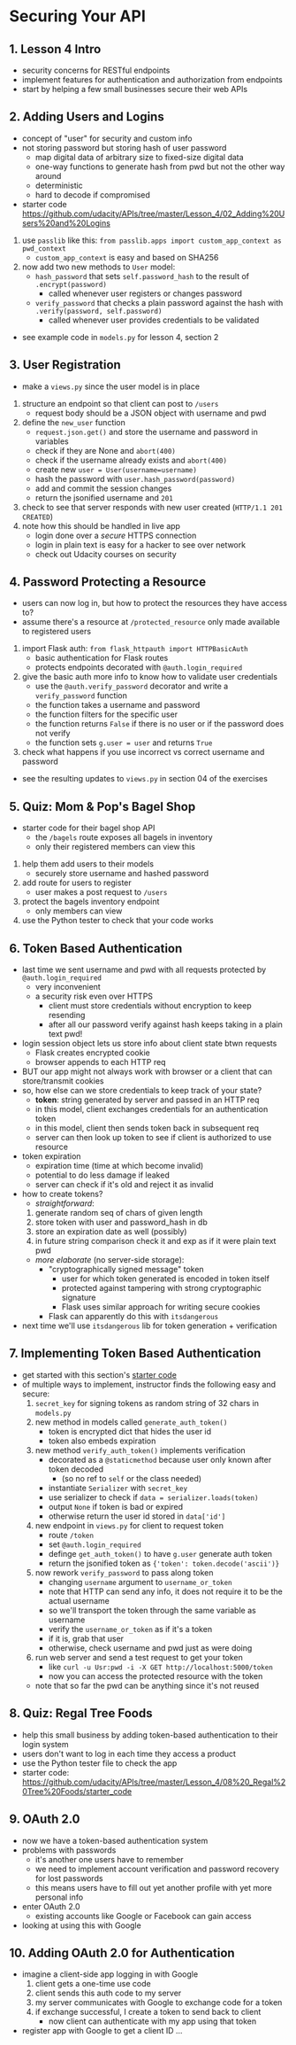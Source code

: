 # Securing Your API

## 1. Lesson 4 Intro
- security concerns for RESTful endpoints
- implement features for authentication and authorization from endpoints
- start by helping a few small businesses secure their web APIs

## 2. Adding Users and Logins
- concept of "user" for security and custom info
- not storing password but storing hash of user password
	- map digital data of arbitrary size to fixed-size digital data
	- one-way functions to generate hash from pwd but not the other way around
	- deterministic
	- hard to decode if compromised
- starter code https://github.com/udacity/APIs/tree/master/Lesson_4/02_Adding%20Users%20and%20Logins
1. use `passlib` like this: `from passlib.apps import custom_app_context as pwd_context`
	- `custom_app_context` is easy and based on SHA256
2. now add two new methods to `User` model:
	- `hash_password` that sets `self.password_hash` to the result of `.encrypt(password)`
		- called whenever user registers or changes password
	- `verify_password` that checks a plain password against the hash with `.verify(password, self.password)`
		- called whenever user provides credentials to be validated 
- see example code in `models.py` for lesson 4, section 2

## 3. User Registration
- make a `views.py` since the user model is in place
1. structure an endpoint so that client can post to `/users`
	- request body should be a JSON object with username and pwd
2. define the `new_user` function
	- `request.json.get()` and store the username and password in variables
	- check if they are None and `abort(400)`
	- check if the username already exists and `abort(400)`
	- create new `user = User(username=username)`
	- hash the password with `user.hash_password(password)`
	- add and commit the session changes
	- return the jsonified username and `201`
3. check to see that server responds with new user created (`HTTP/1.1 201 CREATED`)
4. note how this should be handled in live app
	- login done over a *secure* HTTPS connection
	- login in plain text is easy for a hacker to see over network
	- check out Udacity courses on security

## 4. Password Protecting a Resource
- users can now log in, but how to protect the resources they have access to?
- assume there's a resource at `/protected_resource` only made available to registered users
1. import Flask auth: `from flask_httpauth import HTTPBasicAuth`
	- basic authentication for Flask routes
	- protects endpoints decorated with `@auth.login_required`
2. give the basic auth more info to know how to validate user credentials
	- use the `@auth.verify_password` decorator and write a `verify_password` function
	- the function takes a username and password
	- the function filters for the specific user
	- the function returns `False` if there is no user or if the password does not verify
	- the function sets `g.user = user` and returns `True`
3. check what happens if you use incorrect vs correct username and password
- see the resulting updates to `views.py` in section 04 of the exercises

## 5. Quiz: Mom & Pop's Bagel Shop
- starter code for their bagel shop API
	- the `/bagels` route exposes all bagels in inventory
	- only their registered members can view this
1. help them add users to their models
	- securely store username and hashed password
2. add route for users to register
	- user makes a post request to `/users`
3. protect the bagels inventory endpoint
	- only members can view
4. use the Python tester to check that your code works

## 6. Token Based Authentication
- last time we sent username and pwd with all requests protected by `@auth.login_required`
	- very inconvenient
	- a security risk even over HTTPS
		- client must store credentials without encryption to keep resending
		- after all our password verify against hash keeps taking in a plain text pwd!
- login session object lets us store info about client state btwn requests
	- Flask creates encrypted cookie
	- browser appends to each HTTP req
- BUT our app might not always work with browser or a client that can store/transmit cookies
- so, how else can we store credentials to keep track of your state?
	- **token**: string generated by server and passed in an HTTP req
	- in this model, client exchanges credentials for an authentication token
	- in this model, client then sends token back in subsequent req
	- server can then look up token to see if client is authorized to use resource
- token expiration
	- expiration time (time at which become invalid)
	- potential to do less damage if leaked
	- server can check if it's old and reject it as invalid
- how to create tokens?
	- *straightforward*:
	1. generate random seq of chars of given length
	2. store token with user and password_hash in db
	3. store an expiration date as well (possibly)
	4. in future string comparison check it and exp as if it were plain text pwd
	- *more elaborate* (no server-side storage):
		- "cryptographically signed message" token
			- user for which token generated is encoded in token itself
			- protected against tampering with strong cryptographic signature
			- Flask uses similar approach for writing secure cookies
		- Flask can apparently do this with `itsdangerous`
- next time we'll use `itsdangerous` lib for token generation + verification

## 7. Implementing Token Based Authentication
- get started with this section's [starter code](https://github.com/udacity/APIs/tree/master/Lesson_4/07_Implementing%20Token-Based%20Authentication%20in%20Flask)
- of multiple ways to implement, instructor finds the following easy and secure:
	1. `secret_key` for signing tokens as random string of 32 chars in `models.py`
	2. new method in models called `generate_auth_token()`
		- token is encrypted dict that hides the user id
		- token also embeds expiration
	3. new method `verify_auth_token()` implements verification
		- decorated as a `@staticmethod` because user only known after token decoded
			- (so no ref to `self` or the class needed)
		- instantiate `Serializer` with `secret_key`
		- use serializer to check if `data = serializer.loads(token)`
		- output `None` if token is bad or expired
		- otherwise return the user id stored in `data['id']`
	4. new endpoint in `views.py` for client to request token
		- route `/token`
		- set `@auth.login_required`
		- definge `get_auth_token()` to have `g.user` generate auth token
		- return the jsonified token as `{'token': token.decode('ascii')}`
	5. now rework `verify_password` to pass along token
		- changing `username` argument to `username_or_token`
		- note that HTTP can send any info, it does not require it to be the actual username
		- so we'll transport the token through the same variable as username
		- verify the `username_or_token` as if it's a token
		- if it is, grab that user
		- otherwise, check username and pwd just as were doing
	6. run web server and send a test request to get your token
		- like `curl -u Usr:pwd -i -X GET http://localhost:5000/token`
		- now you can access the protected resource with the token
	- note that so far the pwd can be anything since it's not reused

## 8. Quiz: Regal Tree Foods
- help this small business by adding token-based authentication to their login system
- users don't want to log in each time they access a product
- use the Python tester file to check the app
- starter code: https://github.com/udacity/APIs/tree/master/Lesson_4/08%20_Regal%20Tree%20Foods/starter_code

## 9. OAuth 2.0
- now we have a token-based authentication system
- problems with passwords
	- it's another one users have to remember
	- we need to implement account verification and password recovery for lost passwords
	- this means users have to fill out yet another profile with yet more personal info
- enter OAuth 2.0
	- existing accounts like Google or Facebook can gain access
- looking at using this with Google

## 10. Adding OAuth 2.0 for Authentication
- imagine a client-side app logging in with Google
	1. client gets a one-time use code
	2. client sends this auth code to my server
	3. my server communicates with Google to exchange code for a token
	4. if exchange successful, I create a token to send back to client
		- now client can authenticate with my app using that token
- register app with Google to get a client ID
...

